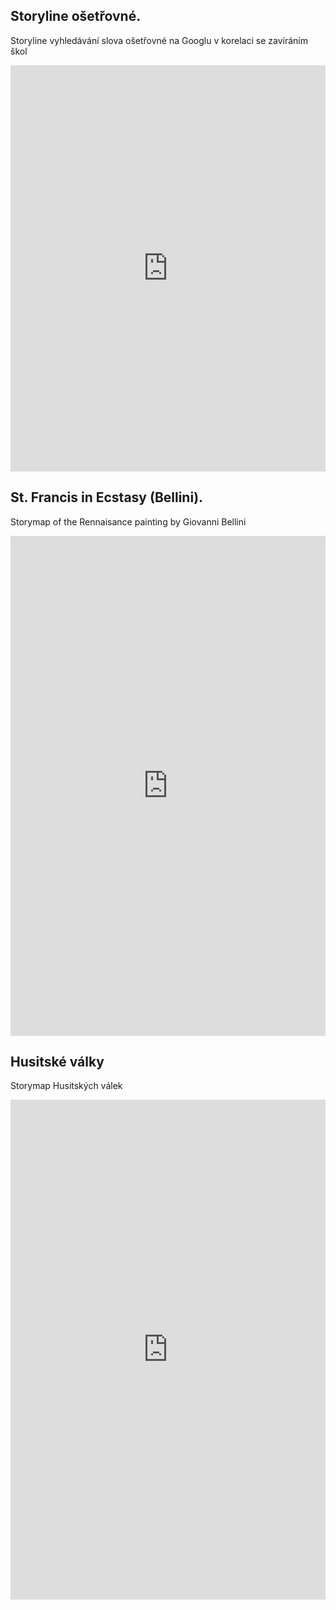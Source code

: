 ## Storyline ošetřovné.

Storyline vyhledávání slova ošetřovné na Googlu v korelaci se zavíráním škol

<iframe src="https://cdn.knightlab.com/libs/storyline/latest/embed/index.html?dataURL=https%3A%2F%2Fdocs.google.com%2Fspreadsheets%2Fd%2Fe%2F2PACX-1vSwNLwGPkp_0vd0Q7kOJZsOBEm5LrvluyhR71NxwBVjJmP550_tJdOC8CUTn9s180kbgGxE8NA0LLEh%2Fpubhtml&amp;dataYCol=data&amp;dataXCol=date&amp;dataDateFormat=%25Y-%25m-%25d&amp;chartDateFormat=%25d%2F%25m%2F%25Y&amp;chartYLabel=objem%20vyhled%C3%A1v%C3%A1n%C3%AD&amp;sliderCardTitleCol=title&amp;sliderCardTextCol=text" style="width:100%;height:650px;" frameborder="0" marginwidth="0" marginheight="0" vspace="0" hspace="0"></iframe>


## St. Francis in Ecstasy (Bellini).

Storymap of the Rennaisance painting by Giovanni Bellini

<iframe src="https://uploads.knightlab.com/storymapjs/7a8cc5d8d22d315cf9c50cbd73c95f84/bellini-ecstasy-of-st-francis/index.html" frameborder="0" width="100%" height="800"></iframe>


## Husitské války

Storymap Husitských válek

<iframe src="https://uploads.knightlab.com/storymapjs/7a8cc5d8d22d315cf9c50cbd73c95f84/husitske-valky/index.html" frameborder="0" width="100%" height="800"></iframe>
